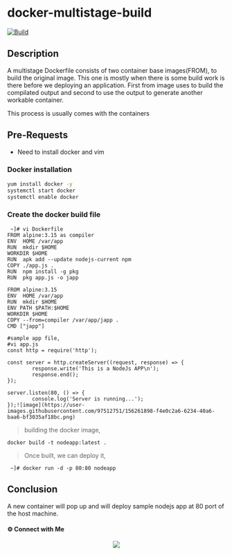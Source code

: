 # docker-multistage-build

[![Build](https://travis-ci.org/joemccann/dillinger.svg?branch=master)](https://travis-ci.org/joemccann/dillinger)


## Description

A multistage Dockerfile consists of two container base images(FROM), to build the original image. This one is mostly when there is some build work is there before we deploying an application. First from image uses to build the compilated output and second to use the output to generate another workable container.

This process is usually comes with the containers

## Pre-Requests
- Need to install docker and vim

### Docker installation 

```sh
yum install docker -y 
systemctl start docker
systemctl enable docker
```

### Create the docker build file
```
 ~]# vi Dockerfile
FROM alpine:3.15 as compiler
ENV  HOME /var/app
RUN  mkdir $HOME
WORKDIR $HOME
RUN  apk add --update nodejs-current npm
COPY ./app.js .
RUN  npm install -g pkg
RUN  pkg app.js -o japp

FROM alpine:3.15
ENV  HOME /var/app
RUN  mkdir $HOME
ENV PATH $PATH:$HOME
WORKDIR $HOME
COPY --from=compiler /var/app/japp .
CMD ["japp"]

#sample app file,
#vi app.js
const http = require('http');

const server = http.createServer((request, response) => {
        response.write('This is a NodeJs APP\n');
        response.end();
});

server.listen(80, () => {
        console.log('Server is running...');
});![image](https://user-images.githubusercontent.com/97512751/156261898-f4e0c2a6-6234-40a6-baa6-bf3035af18bc.png)

```
> building the docker image,
```
docker build -t nodeapp:latest .
```
> Once built, we can deploy it, 
```
 ~]# docker run -d -p 80:80 nodeapp
```
## Conclusion
A new container will pop up and will deploy sample nodejs app at 80 port of the host machine. 

#### ⚙️ Connect with Me

<p align="center">
<a href="mailto:sudheer.ck@outlook.com"><img src="https://img.shields.io/badge/Gmail-D14836?style=for-the-badge&logo=gmail&logoColor=white"/></a>

